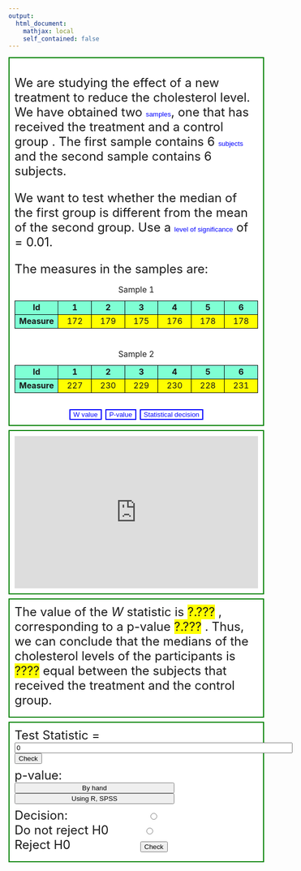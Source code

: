 ```yaml
---
output: 
  html_document:
    mathjax: local
    self_contained: false
---
```

<meta name="viewport" content="width=device-width, initial-scale=1">

<link rel="stylesheet" href="https://www.w3schools.com/w3css/4/w3.css">

<style>
table {
  width: 30%;
  height: 50px;
}

table, td, th {
  border: 1px solid black;
  text-align: center;
}


.w3-teal,.w3-hover-teal:hover{color:#fff!important;background-color:#007688!important}

.w3-teal{
  padding:  10px;
}  

.header{
  background: #1abc9c;
}

label{
  width: 250px;
  display: inline-block;
}

.button{text-align: center;}

.buttonbg {
  background-color: white;
  color: blue;
  border: 2px solid blue;
}

.buttonbg:hover {
  background-color: blue;
  color: white;
}

.button1{
  padding: 0; 
  border: none; 
  background: none; 
  color: blue;
}

.button1:hover {
  color: black;
}

br {
  display: block; /* makes it have a width */
  content: ""; /* clears default height */
  margin-top: 8px; /* change this to whatever height you want it */
}

.w3-button{border:none;display:inline-block;padding:8px 16px;vertical-align:middle;overflow:hidden;text-decoration:none;text-align:center;cursor:pointer;white-space:nowrap}

.w3-modal{
  z-index:3;
  display:none;
  padding-top:100px;
  padding-right: 200px;
  padding-left: 200px;
  position:fixed;
  left:0;
  top:0;
  width:100%;
  height:100%;
  overflow:auto;
  background-color:rgb(0,0,0);
  background-color:rgba(0,0,0,0.4)
}

.w3-modal-content{
margin:auto;
background-color:#fff;
position:relative;
padding:1px;
outline:0;
width:90%}

.w3-bar{width:100%;overflow:hidden}.w3-center .w3-bar{display:inline-block;width:auto}
.w3-bar .w3-bar-item{padding:8px 16px;float:left;width:auto;border:none;display:block;outline:0}
.w3-bar .w3-dropdown-hover,.w3-bar .w3-dropdown-click{position:static;float:left}
.w3-bar .w3-button{white-space:normal}
.w3-bar-block .w3-bar-item{width:100%;display:block;padding:8px 16px;text-align:left;border:none;white-space:normal;float:none;outline:0}
.w3-bar-block.w3-center .w3-bar-item{text-align:center}.w3-block{display:block;width:100%}
.w3-responsive{display:block;overflow-x:auto}
.w3-container:after,.w3-container:before,.w3-panel:after,.w3-panel:before,.w3-row:after,.w3-row:before,.w3-row-padding:after,.w3-row-padding:before,
.w3-cell-row:before,.w3-cell-row:after,.w3-clear:after,.w3-clear:before,.w3-bar:before,.w3-bar:after{content:"";display:table;clear:both}
.w3-col,.w3-half,.w3-third,.w3-twothird,.w3-threequarter,.w3-quarter{float:left;width:100%}
.w3-col.s1{width:8.33333%}.w3-col.s2{width:16.66666%}.w3-col.s3{width:24.99999%}.w3-col.s4{width:33.33333%}
.w3-col.s5{width:41.66666%}.w3-col.s6{width:49.99999%}.w3-col.s7{width:58.33333%}.w3-col.s8{width:66.66666%}
.w3-col.s9{width:74.99999%}.w3-col.s10{width:83.33333%}.w3-col.s11{width:91.66666%}.w3-col.s12{width:99.99999%}

.boxed {
  border: 2px solid green ;
  background-color: white;
}

</style>



<script src="https://polyfill.io/v3/polyfill.min.js?features=es6"></script>
<script id="MathJax-script" async src="https://cdn.jsdelivr.net/npm/mathjax@3/es5/tex-mml-chtml.js"></script>



<script>


function showSampleMean(){

  document.getElementById('sampleMean').style.display='inline'
  document.getElementById('sampleMeanButton').style.display='none'

}





function showSampleSD(){

  document.getElementById('sampleSD').style.display='inline'
  document.getElementById('sampleSDButton').style.display='none'

}


function showSampleMean2(){

  document.getElementById('sampleMean2').style.display='inline'
  document.getElementById('sampleMeanButton2').style.display='none'

}





function showSampleSD2(){

  document.getElementById('sampleSD2').style.display='inline'
  document.getElementById('sampleSDButton2').style.display='none'

}





function checkTest(){
var inputTest = document.getElementById("inputTest");
var outputTest = document.getElementById("outputTest");

inputTest.readOnly = true;

var TextTval = document.getElementById("WText");
var TextTvalChecked = document.getElementById("WTextChecked");

TextTval.style.display='none';
TextTvalChecked.style.display='inline';

document.getElementById('Wpp').style.display='none';

if(0 >= 0){

if(inputTest.value >= 0.95*0 && inputTest.value <= 1.05*0){
  inputTest.style.backgroundColor='LimeGreen';
  inputTest.style.color='white';
}else if(inputTest.value >= 0.9*0 && inputTest.value < 0.95*0){ 
  inputTest.style.backgroundColor='orange';
  inputTest.style.color='white';
}else if(inputTest.value > 1.05*0 && inputTest.value <= 1.1*0){ 
  inputTest.style.backgroundColor='orange';
  inputTest.style.color='white';
}else{
  inputTest.style.backgroundColor='#ff8080';
  inputTest.style.color='white';
  outputTest.style.display='inline';
  inputTest.style.width='272px';
  outputTest.style.width='271px';
}

}else{

if(inputTest.value <= 0.95*0 && inputTest.value >= 1.05*0){
  inputTest.style.backgroundColor='LimeGreen';
  inputTest.style.color='white';
}else if(inputTest.value <= 0.9*0 && inputTest.value > 0.95*0){ 
  inputTest.style.backgroundColor='orange';
  inputTest.style.color='white';
}else if(inputTest.value < 1.05*0 && inputTest.value >= 1.1*0){ 
  inputTest.style.backgroundColor='orange';
  inputTest.style.color='white';
}else{
  inputTest.style.backgroundColor='#ff8080';
  inputTest.style.color='white';
  outputTest.style.display='inline';
  inputTest.style.width='272px';
  outputTest.style.width='271px';
}

}
  
}



function checkPvalNum(){

var inputPvalNum = document.getElementById("inputPvalNum");
var outputPvalNum = document.getElementById("outputPvalNum");

inputPvalNum.readOnly = true;

var TextPval = document.getElementById("PvalText");
var TextPvalNumChecked = document.getElementById("TextPvalNumChecked");

TextPval.style.display='none';
TextPvalNumChecked.style.display='inline';

closeModals()

if(inputPvalNum.value >= 0.95*0.005 && inputPvalNum.value <= 1.05*0.005){
  inputPvalNum.style.backgroundColor='LimeGreen';
  inputPvalNum.style.color='white';
}else if(inputPvalNum.value >= 0.9*0.005 && inputPvalNum.value < 0.95*0.005){ 
  inputPvalNum.style.backgroundColor='orange';
  inputPvalNum.style.color='white';
}else if(inputPvalNum.value > 1.05*0.005 && inputPvalNum.value <= 1.1*0.005){ 
  inputPvalNum.style.backgroundColor='orange';
  inputPvalNum.style.color='white';
}else{
  inputPvalNum.style.backgroundColor='#ff8080';
  inputPvalNum.style.color='white';
  outputPvalNum.style.display='inline';
  inputPvalNum.style.width='272px';
  outputPvalNum.style.width='271px';
}

}


function checkPvalpp(){

closeModals()

PvalSoft()

var inputPvalNum = document.getElementById("inputPvalNum");
var outputPvalNum = document.getElementById("outputPvalNum");

inputPvalNum.readOnly = true;

var TextPval = document.getElementById("PvalText");
var TextPvalNumChecked = document.getElementById("TextPvalNumChecked");
TextPval.style.display='none';
TextPvalNumChecked.style.display='inline';


if(inputPvalNum.value >= 0.95*0.005 && inputPvalNum.value <= 1.05*0.005){
  inputPvalNum.style.backgroundColor='LimeGreen';
  inputPvalNum.style.color='white';
}else if(inputPvalNum.value >= 0.9*0.005 && inputPvalNum.value < 0.95*0.005){ 
  inputPvalNum.style.backgroundColor='orange';
  inputPvalNum.style.color='white';
}else if(inputPvalNum.value > 1.05*0.005 && inputPvalNum.value <= 1.1*0.005){ 
  inputPvalNum.style.backgroundColor='orange';
  inputPvalNum.style.color='white';
}else{
  inputPvalNum.style.backgroundColor='#ff8080';
  inputPvalNum.style.color='white';
  outputPvalNum.style.display='inline';
  inputPvalNum.style.width='272px';
  outputPvalNum.style.width='271px';
}

}

function checkPval(){

var butPval1 = document.getElementById("pval1");
var butPval2 = document.getElementById("pval2");
var butPval3 = document.getElementById("pval3");
var butPval4 = document.getElementById("pval4");

var labelPval1 = document.getElementById("labelpval1");
var labelPval2 = document.getElementById("labelpval2");
var labelPval3 = document.getElementById("labelpval3");
var labelPval4 = document.getElementById("labelpval4");


document.getElementById('pvalue').style.display='none';


if(butPval1.checked == true){
  if(butPval1.value == "3"){
    labelPval1.style.background='green';
    butPval2.disabled=true;
    butPval3.disabled=true;
    butPval4.disabled=true;
    TextPvalFunc1()
  }else{
    butPval1.checked=false;
    butPval1.disabled=true;
    labelPval1.style.background='#ff8080';
    if(butPval2.value == "3"){
      butPval2.checked=true;
      butPval3.disabled=true;
      butPval4.disabled=true;
      TextPvalFunc2()
    }else if(butPval3.value == "3"){
      butPval3.checked=true;
      butPval2.disabled=true;
      butPval4.disabled=true;
      TextPvalFunc3()
    }else if(butPval4.value == "3"){
      butPval4.checked=true;
      butPval2.disabled=true;
      butPval3.disabled=true;
      TextPvalFunc4()
    }
  }
}else if(butPval2.checked == true){
  if(butPval2.value == "3"){
    labelPval2.style.background='green';
    butPval1.disabled=true;
    butPval3.disabled=true;
    butPval4.disabled=true;
    TextPvalFunc2()
  }else{
    butPval2.checked=false;
    butPval2.disabled=true;
    labelPval2.style.background='#ff8080';
    if(butPval1.value == "3"){
      butPval1.checked=true;
      butPval3.disabled=true;
      butPval4.disabled=true;
      TextPvalFunc1()
    }else if(butPval3.value == "3"){
      butPval3.checked=true;
      butPval1.disabled=true;
      butPval4.disabled=true;
      TextPvalFunc3()
    }else if(butPval4.value == "3"){
      butPval4.checked=true;
      butPval1.disabled=true;
      butPval3.disabled=true;
      TextPvalFunc4()
    }
  }

}else if(butPval3.checked == true){
  if(butPval3.value == "3"){
    labelPval3.style.background='green';
    butPval1.disabled=true;
    butPval2.disabled=true;
    butPval4.disabled=true;
    TextPvalFunc3()
  }else{
    butPval3.checked=false;
    butPval3.disabled=true;
    labelPval3.style.background='#ff8080';
    if(butPval1.value == "3"){
      butPval1.checked=true;
      butPval2.disabled=true;
      butPval4.disabled=true;
      TextPvalFunc1()
    }else if(butPval2.value == "3"){
      butPval2.checked=true;
      butPval1.disabled=true;
      butPval4.disabled=true;
      TextPvalFunc2()
    }else if(butPval4.value == "3"){
      butPval4.checked=true;
      butPval1.disabled=true;
      butPval2.disabled=true;
      TextPvalFunc4()
    }
  }

}else if(butPval4.checked == true){
  if(butPval4.value == "3"){
    labelPval4.style.background='green';
    butPval1.disabled=true;
    butPval2.disabled=true;
    butPval3.disabled=true;
    TextPvalFunc4()
  }else{
    butPval4.checked=false;
    butPval4.disabled=true;
    labelPval4.style.background='#ff8080';
    if(butPval1.value == "3"){
      butPval1.checked=true;
      butPval2.disabled=true;
      butPval3.disabled=true;
      TextPvalFunc1()
    }else if(butPval2.value == "3"){
      butPval2.checked=true;
      butPval1.disabled=true;
      butPval3.disabled=true;
      TextPvalFunc2()
    }else if(butPval3.value == "3"){
      butPval3.checked=true;
      butPval1.disabled=true;
      butPval2.disabled=true;
      TextPvalFunc3()
    }
  }

}else{
  if(butPval1.value == "3"){
    butPval1.checked=true;
    butPval2.disabled=true;
    butPval3.disabled=true;
    butPval4.disabled=true;
    labelPval2.style.background='#ff8080';
    labelPval3.style.background='#ff8080';
    labelPval4.style.background='#ff8080';
    TextPvalFunc1()
  }else if(butPval2.value == "3"){
    butPval2.checked=true;
    butPval1.disabled=true;
    butPval3.disabled=true;
    butPval4.disabled=true;
    labelPval1.style.background='#ff8080';
    labelPval3.style.background='#ff8080';
    labelPval4.style.background='#ff8080';
    TextPvalFunc2()
  }else if(butPval3.value == "3"){
    butPval3.checked=true;
    butPval1.disabled=true;
    butPval2.disabled=true;
    butPval4.disabled=true;
    labelPval1.style.background='#ff8080';
    labelPval2.style.background='#ff8080';
    labelPval4.style.background='#ff8080';
    TextPvalFunc3()
  }else if(butPval4.value == "3"){
    butPval4.checked=true;
    butPval1.disabled=true;
    butPval2.disabled=true;
    butPval3.disabled=true;
    labelPval1.style.background='#ff8080';
    labelPval2.style.background='#ff8080';
    labelPval3.style.background='#ff8080';
    TextPvalFunc4()
  }
}

}





function checkDecision(){

var buth0_1 = document.getElementById("h0");

var buth1_1 = document.getElementById("h1");


document.getElementById('decision').style.display='none';

if(buth0_1.checked == true){
  if(buth0_1.value == "2"){
    document.getElementById("labelh0").style.background='green';
    buth1_1.disabled=true;
    TextDecisionFunc1()
  }else{
    buth0_1.checked=false;
    buth0_1.disabled=true;
    document.getElementById("labelh0").style.background='#ff8080';
    buth1_1.checked=true;
    TextDecisionFunc2()
  }
}else if(buth1_1.checked == true){
  if(buth1_1.value == "2"){
    document.getElementById("labelh1").style.background='green';
    buth0_1.disabled=true;
    TextDecisionFunc2()
  }else{
    buth1_1.checked=false;
    buth1_1.disabled=true;
    document.getElementById("labelh1").style.background='#ff8080';
    buth0_1.checked=true;
    TextDecisionFunc1()
  }

}else{
  if(buth0_1.value == "2"){
    buth0_1.checked=true;
    buth1_1.disabled=true;
    document.getElementById("labelh1").style.background='#ff8080';
    TextDecisionFunc1()
  }else{
    buth1_1.checked=true;
    buth0_1.disabled=true;
    document.getElementById("labelh0").style.background='#ff8080';
    TextDecisionFunc2()
  }

}

}


function checkAll(){
  checkTest()
  checkPval()
  checkPvalNum()
  checkDecision()
}







function TextTval(){

  var tValue = document.getElementById("inputTest").value;
  document.getElementById("WText").innerHTML = tValue;


}


function TextPvalNum(){
  var PvalNumValue = document.getElementById("inputPvalNum").value;
  document.getElementById("PvalText").innerHTML = PvalNumValue;
}



function TextPvalFunc1(){

  if ("0.01"== 0.05){
    document.getElementById("PvalText").innerHTML = "> 0.05";
  } else {
    document.getElementById("PvalText").innerHTML = "> 0.01";
  }
  document.getElementById("PvalText").style.background='none';
}

function TextPvalFunc2(){

  if ("0.01"== 0.05){
    document.getElementById("PvalText").innerHTML = "between 0.05 and 0.025";
  } else {
    document.getElementById("PvalText").innerHTML = "between 0.01 and 0.005";
  }
  document.getElementById("PvalText").style.background='none';
}

function TextPvalFunc3(){

  if ("0.01"== 0.05){
    document.getElementById("PvalText").innerHTML = "between 0.025 and 0.01";
  } else {
    document.getElementById("PvalText").innerHTML = "between 0.005 and 0.001";
  }
  document.getElementById("PvalText").style.background='none';
}

function TextPvalFunc4(){

  if ("0.01"== 0.05){
    document.getElementById("PvalText").innerHTML = "< 0.01";
  } else {
    document.getElementById("PvalText").innerHTML = "< 0.001";
  }
  document.getElementById("PvalText").style.background='none';
}




function TextEffectSize(){

  var EffectSizeValue = document.getElementById("inputEffectSize").value;
  document.getElementById("EffectSizeText").innerHTML = EffectSizeValue;

}



function TextDecisionFunc1() {

  document.getElementById("TextDecision2").style.display='none';
  document.getElementById("TextDecision").innerHTML = '';
  document.getElementById("TextDecision").style.display='inline';
  document.getElementById("TextDecision").style.background='none';
}

function TextDecisionFunc2() {
  
  document.getElementById("TextDecision").style.display='none';
  document.getElementById("TextDecision2").innerHTML = 'not';
  document.getElementById("TextDecision2").style.display='inline';
  document.getElementById("TextDecision2").style.background='none';
}













function closeModals(){


  var W = document.getElementById("Wpp");
  var pval = document.getElementById("pvalue");
  var deci = document.getElementById("decision");
  

  var WH = document.getElementById("WHand");
  var pvalH = document.getElementById("pvalHand");
  var deciH = document.getElementById("decisionHand");
  

  var WR = document.getElementById("WWithR");
  var pvalR = document.getElementById("pvalWithR");
  var deciR = document.getElementById("decisionWithR");

  


  W.style.display='none';
  pval.style.display='none';
  deci.style.display='none';


  WH.style.display='none';
  pvalH.style.display='none';
  deciH.style.display='none';
  

  WR.style.display='none';
  pvalR.style.display='none';
  deciR.style.display='none';
  
}



function OpenW(){
closeModals()

var W = document.getElementById("Wpp");
W.style.display='block';
}


function OpenWHand(){
closeModals()

var WH = document.getElementById("WHand");
WH.style.display='block';
}

function OpenWR(){
closeModals()

var WR = document.getElementById("WWithR");
WR.style.display='block';
}

function OpenWSPSS(){
closeModals()

var WSPSS = document.getElementById("WWithSPSS");
WSPSS.style.display='block';
}

function OpenWExcel(){
closeModals()

var WExcel = document.getElementById("WWithExcel");
WExcel.style.display='block';
}



function Openpval(){
closeModals()

var pval = document.getElementById("pvalue");
pval.style.display='block';
}

function OpenpvalHand(){
closeModals()

var pvalH = document.getElementById("pvalHand");
pvalH.style.display='block';
}

function OpenpvalR(){
closeModals()

var pvalR = document.getElementById("pvalWithR");
pvalR.style.display='block';
}

function OpenpvalSPSS(){
closeModals()

var pvalSPSS = document.getElementById("pvalWithSPSS");
pvalSPSS.style.display='block';
}

function OpenpvalExcel(){
closeModals()

var pvalExcel = document.getElementById("pvalWithExcel");
pvalExcel.style.display='block';
}



function Opendecision(){
closeModals()

var deci = document.getElementById("decision");
deci.style.display='block';
}

function OpendecisionHand(){
closeModals()

var deciH = document.getElementById("decisionHand");
deciH.style.display='block';
}

function OpendecisionR(){
closeModals()

var deciR = document.getElementById("decisionWithR");
deciR.style.display='block';
}

function OpendecisionSPSS(){
closeModals()

var deciSPSS = document.getElementById("decisionWithSPSS");
deciSPSS.style.display='block';
}

function OpendecisionExcel(){
closeModals()

var deciExcel = document.getElementById("decisionWithExcel");
deciExcel.style.display='block';
}


function PvalHand(){
  selPval = document.getElementById("selectPval");
  PvalR = document.getElementById("PvalRadio");
  
  selPval.style.display='none';
  PvalR.style.display='inline';
  
  pval1Function()
  pval2Function()
  pval3Function()
  pval4Function()
  
  
}




function PvalSoft(){

  selPval = document.getElementById("selectPval");
  PvalN = document.getElementById("PvalNum");

  selPval.style.display='none';
  PvalN.style.display='inline';
  
}



function pval1Function(){

  if ("0.01"== 0.01){
    document.getElementById("labelpval1").innerHTML = "p > 0.01";
  } 


}



function pval2Function(){

  if ("0.01"== 0.01){
    document.getElementById("labelpval2").innerHTML = "0.01 &ge; p &ge; 0.005";
  } 


}


function pval3Function(){

  if ("0.01"== 0.01){
    document.getElementById("labelpval3").innerHTML = "0.005 > p &ge; 0.001";
  } 


}


function pval4Function(){

  if ("0.01"== 0.01){
    document.getElementById("labelpval4").innerHTML = "p < 0.001";
  } 


}


</script>




<div class="boxed" style="padding:10px;">
<font size="5">

We are studying the effect of a new treatment to reduce the cholesterol level. We have obtained two <button id="sample" onclick="document.getElementById('samplePU').style.display='block'" class="button button1">samples</button>, one that has received the treatment and a control group . The first sample contains 6 <button id="subjects" onclick="document.getElementById('subjectsPU').style.display='block'" class="button button1">subjects</button> and the second sample contains 6 subjects. 
<br>

We want to test whether the median of the first group is different from the mean of the second group. Use a <button id="alpha" onclick="document.getElementById('alphaPU').style.display='block'" class="button button1">level of significance</button> of = 0.01.

<br>
The measures in the samples are: 


<center>
<table id="obs1" cellpadding="1px" style="display: inline-table; border: 1px solid black; width: auto !important; margin-left: auto; margin-right: auto;" class="table table-striped">
<caption>Sample 1</caption>
<tbody>
  <tr>
   <td style="text-align:center;width: 2em; font-weight: bold;background-color: aquamarine !important;border-right:1px solid;font-weight: bold;background-color: aquamarine !important;"> Id </td>
   <td style="text-align:center;width: 5em; background-color: yellow !important;font-weight: bold;background-color: aquamarine !important;"> 1 </td>
   <td style="text-align:center;width: 5em; background-color: yellow !important;font-weight: bold;background-color: aquamarine !important;"> 2 </td>
   <td style="text-align:center;width: 5em; background-color: yellow !important;font-weight: bold;background-color: aquamarine !important;"> 3 </td>
   <td style="text-align:center;width: 5em; background-color: yellow !important;font-weight: bold;background-color: aquamarine !important;"> 4 </td>
   <td style="text-align:center;width: 5em; background-color: yellow !important;font-weight: bold;background-color: aquamarine !important;"> 5 </td>
   <td style="text-align:center;width: 5em; background-color: yellow !important;font-weight: bold;background-color: aquamarine !important;"> 6 </td>
  </tr>
  <tr>
   <td style="text-align:center;width: 2em; font-weight: bold;background-color: aquamarine !important;border-right:1px solid;"> Measure </td>
   <td style="text-align:center;width: 5em; background-color: yellow !important;"> 172 </td>
   <td style="text-align:center;width: 5em; background-color: yellow !important;"> 179 </td>
   <td style="text-align:center;width: 5em; background-color: yellow !important;"> 175 </td>
   <td style="text-align:center;width: 5em; background-color: yellow !important;"> 176 </td>
   <td style="text-align:center;width: 5em; background-color: yellow !important;"> 178 </td>
   <td style="text-align:center;width: 5em; background-color: yellow !important;"> 178 </td>
  </tr>
</tbody>
</table>

<!-- <table style="display: inline-table; width: 250px; height: 100px;"> -->
<!--   <tr style="background: aquamarine;"> -->
<!--     <th>Mean</th> -->
<!--     <th>Std. dev.</th> -->
<!--   </tr> -->
<!--   <tr style="background: yellow;"> -->
<!--     <td><input type="text" id="sampleMean" value="176.333" style="display: none; width:100px;" readonly> <button id="sampleMeanButton" style="width:100px; height: 40px;" onclick="showSampleMean()">Cheat</button></td> -->
<!--     <td><input type="text" id="sampleSD" value="2.582" style="display: none; width:100px;" readonly> <button id="sampleSDButton" style="width:100px; height: 40px;" onclick="showSampleSD()">Cheat</button></td> -->
<!--   </tr> -->
<!-- </table> -->

<!-- <br> -->
<br>

<table id="obs2" cellpadding="1px" style="display: inline-table; border: 1px solid black; width: auto !important; margin-left: auto; margin-right: auto;" class="table table-striped">
<caption>Sample 2</caption>
<tbody>
  <tr>
   <td style="text-align:center;width: 2em; font-weight: bold;background-color: aquamarine !important;border-right:1px solid;font-weight: bold;background-color: aquamarine !important;"> Id </td>
   <td style="text-align:center;width: 5em; background-color: yellow !important;font-weight: bold;background-color: aquamarine !important;"> 1 </td>
   <td style="text-align:center;width: 5em; background-color: yellow !important;font-weight: bold;background-color: aquamarine !important;"> 2 </td>
   <td style="text-align:center;width: 5em; background-color: yellow !important;font-weight: bold;background-color: aquamarine !important;"> 3 </td>
   <td style="text-align:center;width: 5em; background-color: yellow !important;font-weight: bold;background-color: aquamarine !important;"> 4 </td>
   <td style="text-align:center;width: 5em; background-color: yellow !important;font-weight: bold;background-color: aquamarine !important;"> 5 </td>
   <td style="text-align:center;width: 5em; background-color: yellow !important;font-weight: bold;background-color: aquamarine !important;"> 6 </td>
  </tr>
  <tr>
   <td style="text-align:center;width: 2em; font-weight: bold;background-color: aquamarine !important;border-right:1px solid;"> Measure </td>
   <td style="text-align:center;width: 5em; background-color: yellow !important;"> 227 </td>
   <td style="text-align:center;width: 5em; background-color: yellow !important;"> 230 </td>
   <td style="text-align:center;width: 5em; background-color: yellow !important;"> 229 </td>
   <td style="text-align:center;width: 5em; background-color: yellow !important;"> 230 </td>
   <td style="text-align:center;width: 5em; background-color: yellow !important;"> 228 </td>
   <td style="text-align:center;width: 5em; background-color: yellow !important;"> 231 </td>
  </tr>
</tbody>
</table>



<br>
<br>

<center>  <button onclick="OpenW()" class="button buttonbg" style="display:inline-block;">W value</button>
          <button onclick="Openpval()" class="button buttonbg" style="display:inline-block;">P-value</button>
          <button onclick="Opendecision()" class="button buttonbg" style="display:inline-block;">Statistical decision</button>

</center>

</div>

<br>


<div class="boxed" style="padding:10px;">

<iframe width='100%' height='300' src='https://rdrr.io/snippets/embed/?code=%23Write%20here%20your%20R%20code' frameborder='0'></iframe>

</div>

<br>

<div class="boxed" style="padding:10px;">
<font size=5>The value of the <i>W</i> statistic is <p id="WText" style="display: inline; background-color: #ffff00;">?.???</p> <div id="WTextChecked" style="display: none;">0</div>, corresponding to a p-value <p id="PvalText" style="display: inline; background-color: #ffff00;">?.???</p><div id="TextPvalNumChecked" style="display: none;">0.005</div><div id="PvalTextChecked" style="display: none;">0.005</div> . Thus, we can conclude that the medians of the cholesterol levels of the participants is <p id="TextDecision" style="display: inline; background-color: #ffff00;">??</p><p id="TextDecision2" style="display: inline; background-color: #ffff00;">??</p> equal between the subjects that received the treatment and the control group.</font>  <br>

</div>
<br>



<div class="boxed" style="padding:10px;">
<font size=5><label for="inputTest">Test Statistic = </label> <input id="inputTest" value="0" oninput="TextTval()" type="number" style="width:548px;"> <input type="text" id="outputTest" value="" style="display: none; width:200px;" readonly> <button id="check1" onclick="checkTest()">Check</button> </font> <br>
<div id="selectPval"><font size=5><label>p-value: </label></font> <button id="pvalHandButton" style="width:315px;" onclick="PvalHand()">By hand</button> <button id="pvalSoftButton" style="width:315px;" onclick="PvalSoft()">Using R, SPSS</button> <br></div>
<div id="PvalRadio" style="display: none;"><font size=5><label>p-value: </label></font> <font size=4><input type="radio" onchange="TextPvalFunc1()" id="pval1" name="pval" value="1" style="width:20px;"> <label for="pval1" id="labelpval1" onload="pval1Function()" style="width:80px;">p > 0.05</label> <input type="radio" onchange="TextPvalFunc2()" id="pval2" name="pval" value="2" style="width:20px;"> <label for="pval2" id="labelpval2" style="width:138px;">0.05 &ge; p &ge; 0.025</label> <input type="radio" onchange="TextPvalFunc3()" id="pval3" name="pval" value="3" style="width:20px;"> <label for="pval3" id="labelpval3" style="width:149px;">0.025 > p &ge; 0.01</label> <input type="radio" onchange="TextPvalFunc4()" id="pval4" name="pval" value="4" style="width:20px;"> <label for="pval4" id="labelpval4" style="width:80px;">p < 0.01</label> </font> <font size=5> <button id="check1" onclick="checkPval()">Check</button> </font> <br></div>
<div id="PvalNum" style="display: none;"><font size=5><label>p-value = </label> <input id="inputPvalNum" value="0" oninput="TextPvalNum()" type="number" style="width:548px;"> <input type="text" id="outputPvalNum" value="0.005" style="display: none; width:200px;" readonly> <button id="checkPvalNum" onclick="checkPvalNum()">Check</button> </font> <br></div>
<font size=5><label for="h0">Decision: </label> <input type="radio" id="h0" onchange="TextDecisionFunc1()" name="decision" value="1" style="width:25px;"> <label for="h0" id="labelh0" style="width:242px;">Do not reject H0</label> <input type="radio" id="h1" name="decision" onchange="TextDecisionFunc2()" value="2" style="width:25px;"> <label for="h1" id="labelh1" style="width:241px;">Reject H0</label> <button id="check3" onclick="checkDecision()">Check</button> </font> <br> <br>

</div>








<br>


<div class="w3-container">
  <div id="extra" class="w3-modal">
    <div class="w3-modal-content">
      <header class="w3-container w3-teal">
        <h2> </h2>
      </header>
      <div class="boxed" style="padding:10px;">
       <br>
      <br>
       <br>
      </div>
      <br>
      <footer class="w3-container w3-teal">
      <center>
        </center>
      </footer>
    </div>
  </div>
</div>



<div class="w3-container">
  <div id="samplePU" class="w3-modal">
    <div class="w3-modal-content">
      <header class="w3-container w3-teal"> 
        <h2>Sample <button onclick="document.getElementById('samplePU').style.display='none'" style="display:inline-block; position: absolute; background: #ff8080; color: white; top: 1px; right: 1px; font-size: 50px;">X</button></h2>
      </header>
      <div class="boxed" style="padding:10px;">
      A <b>sample</b> is a set of individuals selected from a population, usually intended to
represent the population in a research study. <br>
  A <b>population</b> is the set of all the individuals of interest in a particular study.<br> <br>
      <br>
      <font size="3"> Gravetter, F. J., & Wallnau, L. B. (2013). <i>Statistics for the behavioral sciences</i>.</font> <br>
      </div>
      <br>
      <footer class="w3-container w3-teal">
      <center>
        <button onclick="document.getElementById('samplePU').style.display='none'" style="display:inline-block; background-color= #ff8080; border: none; color: black;">Close</button>
        </center>
      </footer>
    </div>
  </div>
</div>




<div class="w3-container">
  <div id="subjectsPU" class="w3-modal">
    <div class="w3-modal-content">
      <header class="w3-container w3-teal"> 
        <h2>Subjects <button onclick="document.getElementById('subjectsPU').style.display='none'" style="display:inline-block; position: absolute; background: #ff8080; color: white; top: 1px; right: 1px; font-size: 50px;">X</button></h2>
      </header>
      <div class="boxed" style="padding:10px;">
      A subject is a unit (individuals, entities, etc) that can be selected for a study.
  The subjects have some characteristics that can be measured.<br> <br>
      <br>
       <br>
      </div>
      <br>
      <footer class="w3-container w3-teal">
      <center>
        <button onclick="document.getElementById('subjectsPU').style.display='none'" style="display:inline-block; background-color= #ff8080; border: none; color: black;">Close</button>
        </center>
      </footer>
    </div>
  </div>
</div>



<div class="w3-container">
  <div id="alphaPU" class="w3-modal">
    <div class="w3-modal-content">
      <header class="w3-container w3-teal"> 
        <h2>Alpha <button onclick="document.getElementById('alphaPU').style.display='none'" style="display:inline-block; position: absolute; background: #ff8080; color: white; top: 1px; right: 1px; font-size: 50px;">X</button></h2>
      </header>
      <div class="boxed" style="padding:10px;">
      The <b>alpha level</b>, or the <b>level of significance</b>, is a probability value 
  that is used to define the concept of "very unlikely" in a hypothesis test. 
  By convention, commonly used alpha levels are 0.05 (5%), 0.01 (1%), and 0.001 (0.1%). 
  For example, with alpha = 0.05, we separate the most unlikely 5% of the values 
  (the extreme values) from the most likely 95% of the values. <br>
      <br>
      <font size="3"> Gravetter, F. J., & Wallnau, L. B. (2013). <i>Statistics for the behavioral sciences</i>.</font> <br>
      </div>
      <br>
      <footer class="w3-container w3-teal">
      <center>
        <button onclick="document.getElementById('alphaPU').style.display='none'" style="display:inline-block; background-color= #ff8080; border: none; color: black;">Close</button>
        </center>
      </footer>
    </div>
  </div>
</div>







<div class="w3-container">
  <div id="Wpp" class="w3-modal">
    <div class="w3-modal-content">
      <header class="w3-container w3-teal"> 
        <h2>t statistic <button onclick="document.getElementById('Wpp').style.display='none'" style="display:inline-block; position: absolute; background: #ff8080; color: white; top: 10px; right: 5px;">X</button></h2>
      </header>
      <div class="w3-container">
      <br>
      <div class="boxed" style="padding:10px;">
      A <b>t statistic</b> is the standard distance between the diferences between sample means and an unknown population mean &mu; (which is usually considered to be 0). The standard deviation is given by the estimated standard error of the difference se.<br>
  
  $$ t = \frac{ \bar{x_1} - \bar{x_2} }{ se } $$

  <br>
   <br>
      <br>
       <br>
      </div>
      <br>
        <div class="boxed" style="padding:10px;">
        How to compute the t-value <button id='sample' onclick='OpenWHand()' class='button button1'>by hand</button>, 
  <button id='sample' onclick='OpenWR()' class='button button1'>with R</button>. <button onclick="checkTest()" style="display:inline; background-color= #ff8080; border: none; color: black; float: right;">Cheat</button>
        </div>
      </div>
      <br>
      <div id=solution class="w3-container" style=display:none;>
      <br>
      <br>
      </div>
      <footer class="w3-container w3-teal">
      <center>
        <button onclick="document.getElementById('Wpp').style.display='none'" style="display:inline-block; background-color= #ff8080; border: none; color: black;">Close</button>
        <button onclick="Openpval()" style="display:inline-block; background-color= #ff8080; border: none; color: black;">Next</button>
        </center>
      </footer>
    </div>
  </div>
</div>




<div class="w3-container">
  <div id="pvalue" class="w3-modal">
    <div class="w3-modal-content">
      <header class="w3-container w3-teal"> 
        <h2>P-value <button onclick="document.getElementById('pvalue').style.display='none'" style="display:inline-block; position: absolute; background: #ff8080; color: white; top: 10px; right: 5px;">X</button></h2>
      </header>
      <div class="w3-container">
      <br>
      <div class="boxed" style="padding:10px;">
      The <b>p value</b> or probability value indicates the probability for a mean or a more extreme mean
  in a sampling distribution for the mean with a certain mean &mu; and variability se.  <br>
   <br>
      <br>
       <br>
      </div>
      <br>
        <div class="boxed" style="padding:10px;">
        How to compute the p-value <button id='sample' onclick='OpenpvalHand()' class='button button1'>by hand</button>, 
  <button id='sample' onclick='OpenpvalR()' class='button button1'>with R</button>. <button onclick="checkPvalpp()" style="display:inline; background-color= #ff8080; border: none; color: black; float: right;">Cheat</button>
        </div>
      </div>
      <br>
      <div id=solution class="w3-container" style=display:none;>
      <br>
      <br>
      </div>
      <footer class="w3-container w3-teal">
      <center>
             <button onclick="OpenW()" style="display:inline-block; background-color= #ff8080; border: none; color: black;">Back</button>
        <button onclick="document.getElementById('pvalue').style.display='none'" style="display:inline-block; background-color= #ff8080; border: none; color: black;">Close</button>
        <button onclick="Opendecision()" style="display:inline-block; background-color= #ff8080; border: none; color: black;">Next</button>
        </center>
      </footer>
    </div>
  </div>
</div>






<div class="w3-container">
  <div id="decision" class="w3-modal">
    <div class="w3-modal-content">
      <header class="w3-container w3-teal"> 
        <h2>Statistical decision <button onclick="document.getElementById('decision').style.display='none'" style="display:inline-block; position: absolute; background: #ff8080; color: white; top: 10px; right: 5px;">X</button></h2>
      </header>
      <div class="w3-container">
      <br>
      <div class="boxed" style="padding:10px;">
      The statistical decision is the evaluation result of an hypothesis test.
<br>
  1. Fisher
<br>  
  The p value indicates the strength of the evidence against the null hypothesis.
  The p value is the probability of a statistic or more extreme, given the data under the null hypothesis.
<br>  
  2. Neyman-Pearson
<br>  
  We determine an alternative hypothesis and a limit (the Type-I error probability &alpha;)  in advance:
  When the p value is less than &alpha;), we reject the null hypothesis
<br>  
  Current practice
<br>  
  Researchers determine a limit (the Type-I error probability &alpha;) in advance.
  Researchers report the exact p value,
  usually along with the decision to reject the null hypothesis or not.
  Researchers consider lower p values as stronger evidence.
   <br>
      <br>
       <br>
      </div>
      <br>
        <div class="boxed" style="padding:10px;">
        How to compute the statistical decision <button id='sample' onclick='OpendecisionHand()' class='button button1'>by hand</button>, 
  <button id='sample' onclick='OpendecisionR()' class='button button1'>with R</button>. <button onclick="checkDecision()" style="display:inline; background-color= #ff8080; border: none; color: black; float: right;">Cheat</button>
        </div>
        <br>
      </div>
      <br>
      <div id=solution class="w3-container" style=display:none;>
      <br>
      </div>
      <footer class="w3-container w3-teal">
      <center>
             <button onclick="Openpval()" style="display:inline-block; background-color= #ff8080; border: none; color: black;">Back</button>
        <button onclick="document.getElementById('decision').style.display='none'" style="display:inline-block; background-color= #ff8080; border: none; color: black;">Close</button>
        </center>
      </footer>
    </div>
  </div>
</div>







<div class="w3-container">

  <div id="WHand" class="w3-modal">
    <div class="w3-modal-content">
      <header class="w3-container w3-teal"> 
        <h2>How to compute the t-statistic by hand <button onclick="document.getElementById('WHand').style.display='none'" style="display:inline-block; position: absolute; background: #ff8080; color: white; top: 10px; right: 5px;">X</button></h2>
      </header>
      <div class="boxed" style="padding:10px;">
      <font size="6">By hand:</font> 
  <br>
  $$ t = \frac{ \bar{x_1} - \bar{x_2} }{ se } $$
  where \(bar{x_1}\) and \(bar{x_1}\) are the means of sample 1 and 2 respectively, and se is the standard error.
  <br>
   <br>
      <br>
       <br>
      </div>
      <br>
      <div class="boxed" style="padding:10px;">
      <a href='https://youtu.be/oJjkjkY6mmA?t=638' target='_blank' rel='noopener noreferrer'>Video</a> <br>
      </div>
      <br>
      <div class="boxed" style="padding:10px;">
      <center>
          <button onclick="OpenW()" style="display:inline-block; background-color= #ff8080; border: none; color: black;">W value</button>
          <button onclick="OpenWR()" style="display:inline-block; background-color= #ff8080; border: none; color: black;">Using R</button>
        </center>
        </div>
      <footer class="w3-container w3-teal">
      <center>
        <button onclick="document.getElementById('WHand').style.display='none'" style="display:inline-block; background-color= #ff8080; border: none; color: black;">Close</button>
        </center>
      </footer>
    </div>
  </div>
</div>





<div class="w3-container">

  <div id="WWithR" class="w3-modal">
    <div class="w3-modal-content">
      <header class="w3-container w3-teal"> 
        <h2>How to compute the t-statistic with R <button onclick="document.getElementById('WWithR').style.display='none'" style="display:inline-block; position: absolute; background: #ff8080; color: white; top: 10px; right: 5px;">X</button></h2>
      </header>
      <div class="boxed" style="padding:10px;">
       $$ t = \frac{ \bar{x_1} - \bar{x_2} }{ se } $$
   <br>
      <br>
       <br>
      </div>
      <br>
      <div class="boxed" style="padding:10px;">
      <a href='https://youtu.be/RlhnNbPZC0A' target='_blank' rel='noopener noreferrer'>Video</a> <br>
      </div>
      <br>
      <div class="boxed" style="padding:10px;">
      <center>
          <button onclick="OpenW()" style="display:inline-block; background-color= #ff8080; border: none; color: black;">W value</button>
          <button onclick="OpenWHand()" style="display:inline-block; background-color= #ff8080; border: none; color: black;">By hand</button>
        </center>
        </div>
      <footer class="w3-container w3-teal">
      <center>
        <button onclick="document.getElementById('WWithR').style.display='none'" style="display:inline-block; background-color= #ff8080; border: none; color: black;">Close</button>
        </center>
      </footer>
    </div>
  </div>
</div>




<div class="w3-container">

  <div id="pvalHand" class="w3-modal">
    <div class="w3-modal-content">
      <header class="w3-container w3-teal"> 
        <h2>How to compute the p-value by hand <button onclick="document.getElementById('pvalHand').style.display='none'" style="display:inline-block; position: absolute; background: #ff8080; color: white; top: 10px; right: 5px;">X</button></h2>
      </header>
      <div class="boxed" style="padding:10px;">
      Use a t-distribution table.
   <br>
      <br>
       <br>
      </div>
      <br>
      <div class="boxed" style="padding:10px;">
      <a href='https://youtu.be/oJjkjkY6mmA?t=638' target='_blank' rel='noopener noreferrer'>Video</a> <br>
      </div>
      <br>
      <div class="boxed" style="padding:10px;">
      <center>
          <button onclick="Openpval()" style="display:inline-block; background-color= #ff8080; border: none; color: black;">P-value</button>
          <button onclick="OpenpvalR()" style="display:inline-block; background-color= #ff8080; border: none; color: black;">Using R</button>
        </center>
        </div>
      <footer class="w3-container w3-teal">
      <center>
        <button onclick="document.getElementById('pvalHand').style.display='none'" style="display:inline-block; background-color= #ff8080; border: none; color: black;">Close</button>
        </center>
      </footer>
    </div>
  </div>
</div>





<div class="w3-container">

  <div id="pvalWithR" class="w3-modal">
    <div class="w3-modal-content">
      <header class="w3-container w3-teal"> 
        <h2>How to compute the p-value using R <button onclick="document.getElementById('pvalWithR').style.display='none'" style="display:inline-block; position: absolute; background: #ff8080; color: white; top: 10px; right: 5px;">X</button></h2>
      </header>
      <div class="boxed" style="padding:10px;">
      Use qt(). For a detailed description of this function type ?qt.
   <br>
      <br>
       <br>
      </div>
      <br>
      <div class="boxed" style="padding:10px;">
      <a href='https://youtu.be/RlhnNbPZC0A' target='_blank' rel='noopener noreferrer'>Video</a> <br>
      </div>
      <br>
      <div class="boxed" style="padding:10px;">
      <center>
          <button onclick="Openpval()" style="display:inline-block; background-color= #ff8080; border: none; color: black;">P-value</button>
          <button onclick="OpenpvalHand()" style="display:inline-block; background-color= #ff8080; border: none; color: black;">By hand</button>
        </center>
        </div>
      <footer class="w3-container w3-teal">
      <center>
        <button onclick="document.getElementById('pvalWithR').style.display='none'" style="display:inline-block; background-color= #ff8080; border: none; color: black;">Close</button>
        </center>
      </footer>
    </div>
  </div>
</div>




<div class="w3-container">

  <div id="decisionHand" class="w3-modal">
    <div class="w3-modal-content">
      <header class="w3-container w3-teal"> 
        <h2>How to determine the statistical decision by hand <button onclick="document.getElementById('decisionHand').style.display='none'" style="display:inline-block; position: absolute; background: #ff8080; color: white; top: 10px; right: 5px;">X</button></h2>
      </header>
      <div class="boxed" style="padding:10px;">
      <font size="6">By hand:</font> 
  <br> If &alpha; < P-value, we do NOT reject the null hypothesis. <br>
  If &alpha; > P-value, we do reject the null hypothesis. <br>
   <br>
      <br>
       <br>
      </div>
      <br>
      <div class="boxed" style="padding:10px;">
      <a href='https://youtu.be/oJjkjkY6mmA?t=638' target='_blank' rel='noopener noreferrer'>Video</a> <br>
      </div>
      <br>
      <div class="boxed" style="padding:10px;">
      <center>
          <button onclick="Opendecision()" style="display:inline-block; background-color= #ff8080; border: none; color: black;">Statistical decision</button>
          <button onclick="OpendecisionR()" style="display:inline-block; background-color= #ff8080; border: none; color: black;">Using R</button>
        </center>
        </div>
      <footer class="w3-container w3-teal">
      <center>
        <button onclick="document.getElementById('decisionHand').style.display='none'" style="display:inline-block; background-color= #ff8080; border: none; color: black;">Close</button>
        </center>
      </footer>
    </div>
  </div>
</div>





<div class="w3-container">

  <div id="decisionWithR" class="w3-modal">
    <div class="w3-modal-content">
      <header class="w3-container w3-teal"> 
        <h2>How to determine the statistical decision with R <button onclick="document.getElementById('decisionWithR').style.display='none'" style="display:inline-block; position: absolute; background: #ff8080; color: white; top: 10px; right: 5px;">X</button></h2>
      </header>
      <div class="boxed" style="padding:10px;">
       If &alpha; < P-value, we do NOT reject the null hypothesis. <br>
  If &alpha; > P-value, we do reject the null hypothesis. <br>
   <br>
      <br>
       <br>
      </div>
      <br>
      <div class="boxed" style="padding:10px;">
      <a href='https://youtu.be/RlhnNbPZC0A' target='_blank' rel='noopener noreferrer'>Video</a> <br>
      </div>
      <br>
      <div class="boxed" style="padding:10px;">
      <center>
          <button onclick="Opendecision()" style="display:inline-block; background-color= #ff8080; border: none; color: black;">Statistical decision</button>
          <button onclick="OpendecisionHand()" style="display:inline-block; background-color= #ff8080; border: none; color: black;">By hand</button>
        </center>
        </div>
      <footer class="w3-container w3-teal">
      <center>
        <button onclick="document.getElementById('decisionWithR').style.display='none'" style="display:inline-block; background-color= #ff8080; border: none; color: black;">Close</button>
        </center>
      </footer>
    </div>
  </div>
</div>






